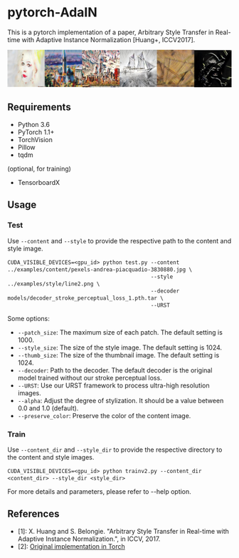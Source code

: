 # pytorch-AdaIN

This is a pytorch implementation of a paper, Arbitrary Style Transfer in Real-time with Adaptive Instance Normalization [Huang+, ICCV2017].

![Results](results.png)

## Requirements
- Python 3.6
- PyTorch 1.1+
- TorchVision
- Pillow
- tqdm

(optional, for training)

- TensorboardX

## Usage

### Test
Use `--content` and `--style` to provide the respective path to the content and style image.
```shell
CUDA_VISIBLE_DEVICES=<gpu_id> python test.py --content ../examples/content/pexels-andrea-piacquadio-3830880.jpg \
                                             --style ../examples/style/line2.png \
                                             --decoder models/decoder_stroke_perceptual_loss_1.pth.tar \
                                             --URST
```

Some options:
* `--patch_size`: The maximum size of each patch. The default setting is 1000.
* `--style_size`: The size of the style image. The default setting is 1024.
* `--thumb_size`: The size of the thumbnail image. The default setting is 1024.
* `--decoder`: Path to the decoder. The default decoder is the original model trained without our stroke perceptual loss. 
* `--URST`: Use our URST framework to process ultra-high resolution images.
* `--alpha`: Adjust the degree of stylization. It should be a value between 0.0 and 1.0 (default).
* `--preserve_color`: Preserve the color of the content image.


### Train
Use `--content_dir` and `--style_dir` to provide the respective directory to the content and style images.
```shell
CUDA_VISIBLE_DEVICES=<gpu_id> python trainv2.py --content_dir <content_dir> --style_dir <style_dir>
```

For more details and parameters, please refer to --help option.

## References
- [1]: X. Huang and S. Belongie. "Arbitrary Style Transfer in Real-time with Adaptive Instance Normalization.", in ICCV, 2017.
- [2]: [Original implementation in Torch](https://github.com/xunhuang1995/AdaIN-style)

